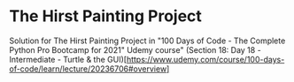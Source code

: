 # The Hirst Painting Project
Solution for The Hirst Painting Project in "100 Days of Code - The Complete Python Pro Bootcamp for 2021" Udemy course"
(Section 18: Day 18 -Intermediate - Turtle & the GUI)[https://www.udemy.com/course/100-days-of-code/learn/lecture/20236706#overview]